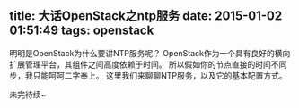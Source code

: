 title: 大话OpenStack之ntp服务
date: 2015-01-02 01:51:49
tags: openstack
---

明明是OpenStack为什么要讲NTP服务呢？ OpenStack作为一个具有良好的横向扩展管理平台，其组件之间高度依赖于时间。 所以假如你的节点直接的时间不同步，我只能呵呵二字奉上。 这里我们来聊聊NTP服务，以及它的基本配置方式。

<!--more-->

未完待续~
